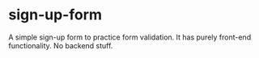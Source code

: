 # sign-up-form

A simple sign-up form to practice form validation. It has purely front-end functionality. No backend stuff.